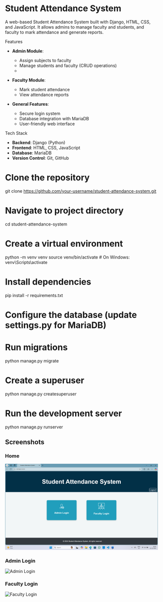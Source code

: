 # Student Attendance System
A web-based Student Attendance System built with Django, HTML, CSS, and JavaScript. It allows admins to manage faculty and students, and faculty to mark attendance and generate reports.

Features

- **Admin Module**:
  - Assign subjects to faculty
  - Manage students and faculty (CRUD operations)
  - 
- **Faculty Module**:
  - Mark student attendance
  - View attendance reports
  
- **General Features**:
  - Secure login system
  - Database integration with MariaDB
  - User-friendly web interface

Tech Stack

- **Backend**: Django (Python)
- **Frontend**: HTML, CSS, JavaScript
- **Database**: MariaDB
- **Version Control**: Git, GitHub


# Clone the repository
git clone https://github.com/your-username/student-attendance-system.git

# Navigate to project directory
cd student-attendance-system

# Create a virtual environment
python -m venv venv
source venv/bin/activate  # On Windows: venv\Scripts\activate

# Install dependencies
pip install -r requirements.txt

# Configure the database (update settings.py for MariaDB)
# Run migrations
python manage.py migrate

# Create a superuser
python manage.py createsuperuser

# Run the development server
python manage.py runserver


## Screenshots

### Home 
![Home](Images/homepage.png)


### Admin Login
![Admin Login](Images/admin_login.png)

### Faculty Login
![Faculty Login](Images/faculty_login.png)


